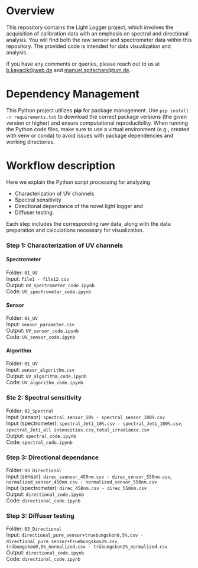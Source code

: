 # Overview
This repository contains the Light Logger project, which involves the acquisition of calibration data with an emphasis on spectral and directional analysis. You will find both the raw sensor and spectrometer data within this repository. The provided code is intended for data visualization and analysis.

If you have any comments or queries, please reach out to us at b.kayacik@web.de and manuel.spitschan@tum.de.

# Dependency Management
This Python project utilizes **pip** for package management. Use `pip install -r requirements.txt` to download the correct package versions (the given version or higher) and ensure computational reproducibility. When running the Python code files, make sure to use a virtual environment (e.g., created with venv or conda) to avoid issues with package dependencies and working directories.

# Workflow description 
Here we explain the Python script processing for analyzing 
- Characterization of UV channels
- Spectral sensitivity
- Directional dependance of the novel light logger and
- Diffuser testing.

Each step includes the corresponding raw data, along with the data preparation and calculations necessary for visualization.

### Step 1: Characterization of UV channels

#### Spectrometer
Folder: `01_UV` <br>
Input: `file1 - file12.csv`  <br>
Output: `UV_spectrometer_code.ipynb` <br>
Code: `UV_spectrometer_code.ipynb`

#### Sensor
Folder: `01_UV` <br>
Input: `sensor_parameter.csv` <br>
Output: `UV_sensor_code.ipynb` <br>
Code: `UV_sensor_code.ipynb`

#### Algorithm
Folder: `01_UV` <br>
Input: `sensor_algorithm.csv` <br>
Output: `UV_algorithm_code.ipynb` <br>
Code: `UV_algorithm_code.ipynb`

### Ste 2: Spectral sensitivity
Folder: `02_Spectral` <br>
Input (sensor): `spectral_sensor_10% - spectral_sensor_100%.csv` <br>
Input (spectrometer): `spectral_Jeti_10%.csv - spectral_Jeti_100%.csv`, `spectral_Jeti_all intensities.csv`, `total_irradiance.csv` <br>
Output: `spectral_code.ipynb` <br>
Code: `spectral_code.ipynb`

### Step 3: Directional dependance
Folder: `03_Directional`<br>
Input (sensor): `direc_ssensor_450nm.csv - direc_sensor_550nm.csv`, `normalized_sensor_450nm.csv - normalized_sensor_550nm.csv` <br>
Input (spectrometer): `direc_450nm.csv - direc_550nm.csv` <br>
Output: `directional_code.ipynb`<br>
Code: `directional_code.ipynb`

### Step 3: Diffuser testing
Folder: `03_Directional`<br>
Input: `directional_pure_sensor+truebungskon0,5%.csv - directional_pure_sensor+truebungskon2%.csv`, `trübungskon0,5%_normalized.csv - trübungskon2%_normalized.csv` <br>
Output: `directional_code.ipynb`<br>
Code: `directional_code.ipynb`



